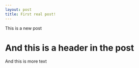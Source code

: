 ```yaml
---
layout: post
title: First real post!
---
```


This is a new post

# And this is a header in the post

And this is more text
